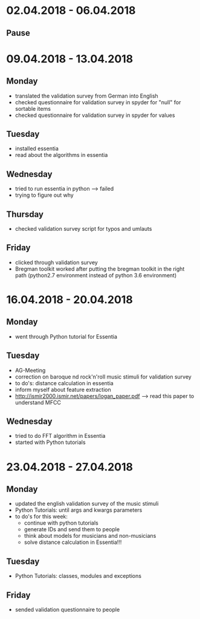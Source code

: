 # 02.04.2018 - 06.04.2018
## Pause

# 09.04.2018 - 13.04.2018
## Monday
- translated the validation survey from German into English
- checked questionnaire for validation survey in spyder for "null" for sortable items
- checked questionnaire for validation survey in spyder for values

## Tuesday
- installed essentia
- read about the algorithms in essentia

## Wednesday
- tried to run essentia in python --> failed
- trying to figure out why

## Thursday
- checked validation survey script for typos and umlauts

## Friday
- clicked through validation survey
- Bregman toolkit worked after putting the bregman toolkit in the right path (python2.7 environment instead of python 3.6 environment)

# 16.04.2018 - 20.04.2018
## Monday
- went through Python tutorial for Essentia

## Tuesday
- AG-Meeting
- correction on baroque nd rock'n'roll music stimuli for validation survey
- to do's: distance calculation in essentia
- inform myself about feature extraction
- http://ismir2000.ismir.net/papers/logan_paper.pdf --> read this paper to understand MFCC

## Wednesday
- tried to do FFT algorithm in Essentia
- started with Python tutorials

# 23.04.2018 - 27.04.2018

## Monday
- updated the english validation survey of the music stimuli
- Python Tutorials: until args and kwargs parameters
- to do's for this week: 
    - continue with python tutorials
    - generate IDs and send them to people
    - think about models for musicians and non-musicians
    - solve distance calculation in Essentia!!!

## Tuesday
- Python Tutorials: classes, modules and exceptions

## Friday
- sended validation questionnaire to people
